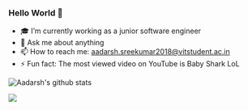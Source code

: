 ### Hello World 👋 

<!--
**AadarshSree/AadarshSree** is a ✨ _special_ ✨ repository because its `README.md` (this file) appears on your GitHub profile.
-->

- 🎓 I’m currently working as a junior software engineer
- 💬 Ask me about anything
- 📫 How to reach me: aadarsh.sreekumar2018@vitstudent.ac.in
- ⚡ Fun fact: The most viewed video on YouTube is Baby Shark LoL

![Aadarsh's github stats](https://github-readme-stats.vercel.app/api?username=aadarshSree&theme=great-gatsby&show_icons=true&bg_color=30,e96443,904e95&title_color=fff&text_color=fff)

![](https://storage.googleapis.com/gweb-uniblog-publish-prod/original_images/Dino_non-birthday_version.gif)

